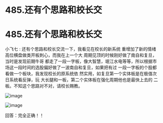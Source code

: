 # 485.还有个思路和校长交

# 485.还有个思路和校长交

小飞七 : 还有个思路和校长交流一下，我看见在校长的新系统 重增加了新的情绪高位横盘做类开板刺心，而我在上一个大 周期见顶的时候刚好做了南自和复旦，当时是发现前期牛哥 都走了一段一字板，像大智慧，珉江水电等等，所以根据市 场这一段时间的选股偏好做了一波南自和复旦，如果把有过 一段一字板的个股都看做一个板块，我发现校长的原系统依 然实用，如复旦第一个实体板是在极值次日系统看反弹，玩 大长腿和一板，第二个实体板在强化周期他也是最快上去的 二板。不知这个思路对不对，请校长赐教。

![image](img/Image_144.png)

![image](img/Image_145.png)

回答：完全正确！！